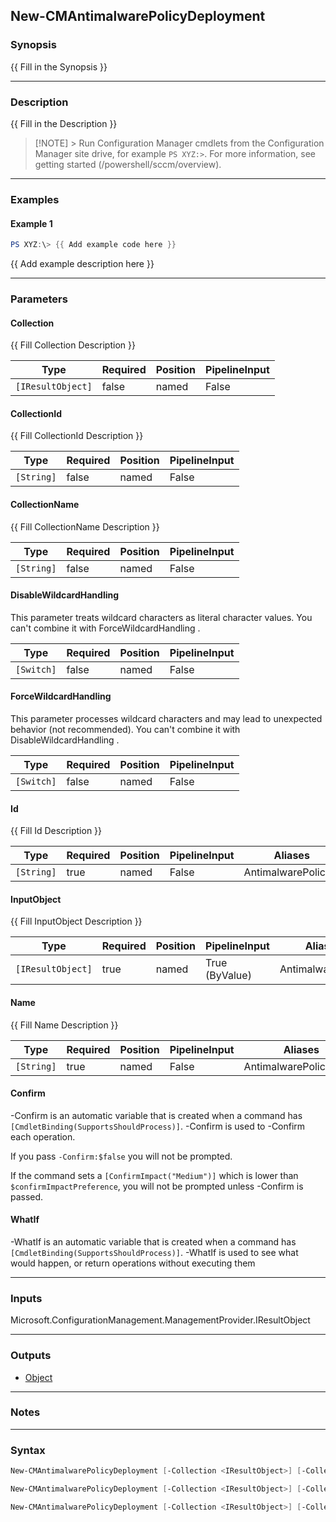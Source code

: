 New-CMAntimalwarePolicyDeployment
---------------------------------




### Synopsis
{{ Fill in the Synopsis }}



---


### Description

{{ Fill in the Description }}



> [!NOTE] > Run Configuration Manager cmdlets from the Configuration Manager site drive, for example `PS XYZ:>`. For more information, see getting started (/powershell/sccm/overview).



---


### Examples
#### Example 1
```PowerShell
PS XYZ:\> {{ Add example code here }}
```
{{ Add example description here }}


---


### Parameters
#### **Collection**

{{ Fill Collection Description }}






|Type             |Required|Position|PipelineInput|
|-----------------|--------|--------|-------------|
|`[IResultObject]`|false   |named   |False        |



#### **CollectionId**

{{ Fill CollectionId Description }}






|Type      |Required|Position|PipelineInput|
|----------|--------|--------|-------------|
|`[String]`|false   |named   |False        |



#### **CollectionName**

{{ Fill CollectionName Description }}






|Type      |Required|Position|PipelineInput|
|----------|--------|--------|-------------|
|`[String]`|false   |named   |False        |



#### **DisableWildcardHandling**

This parameter treats wildcard characters as literal character values. You can't combine it with ForceWildcardHandling .






|Type      |Required|Position|PipelineInput|
|----------|--------|--------|-------------|
|`[Switch]`|false   |named   |False        |



#### **ForceWildcardHandling**

This parameter processes wildcard characters and may lead to unexpected behavior (not recommended). You can't combine it with DisableWildcardHandling .






|Type      |Required|Position|PipelineInput|
|----------|--------|--------|-------------|
|`[Switch]`|false   |named   |False        |



#### **Id**

{{ Fill Id Description }}






|Type      |Required|Position|PipelineInput|Aliases            |
|----------|--------|--------|-------------|-------------------|
|`[String]`|true    |named   |False        |AntimalwarePolicyId|



#### **InputObject**

{{ Fill InputObject Description }}






|Type             |Required|Position|PipelineInput |Aliases          |
|-----------------|--------|--------|--------------|-----------------|
|`[IResultObject]`|true    |named   |True (ByValue)|AntimalwarePolicy|



#### **Name**

{{ Fill Name Description }}






|Type      |Required|Position|PipelineInput|Aliases              |
|----------|--------|--------|-------------|---------------------|
|`[String]`|true    |named   |False        |AntimalwarePolicyName|



#### **Confirm**
-Confirm is an automatic variable that is created when a command has ```[CmdletBinding(SupportsShouldProcess)]```.
-Confirm is used to -Confirm each operation.

If you pass ```-Confirm:$false``` you will not be prompted.


If the command sets a ```[ConfirmImpact("Medium")]``` which is lower than ```$confirmImpactPreference```, you will not be prompted unless -Confirm is passed.

#### **WhatIf**
-WhatIf is an automatic variable that is created when a command has ```[CmdletBinding(SupportsShouldProcess)]```.
-WhatIf is used to see what would happen, or return operations without executing them


---


### Inputs
Microsoft.ConfigurationManagement.ManagementProvider.IResultObject





---


### Outputs
* [Object](https://learn.microsoft.com/en-us/dotnet/api/System.Object)






---


### Notes




---


### Syntax
```PowerShell
New-CMAntimalwarePolicyDeployment [-Collection <IResultObject>] [-CollectionId <String>] [-CollectionName <String>] [-DisableWildcardHandling] [-ForceWildcardHandling] -Id <String> [-Confirm] [-WhatIf] [<CommonParameters>]
```
```PowerShell
New-CMAntimalwarePolicyDeployment [-Collection <IResultObject>] [-CollectionId <String>] [-CollectionName <String>] [-DisableWildcardHandling] [-ForceWildcardHandling] -InputObject <IResultObject> [-Confirm] [-WhatIf] [<CommonParameters>]
```
```PowerShell
New-CMAntimalwarePolicyDeployment [-Collection <IResultObject>] [-CollectionId <String>] [-CollectionName <String>] [-DisableWildcardHandling] [-ForceWildcardHandling] -Name <String> [-Confirm] [-WhatIf] [<CommonParameters>]
```
